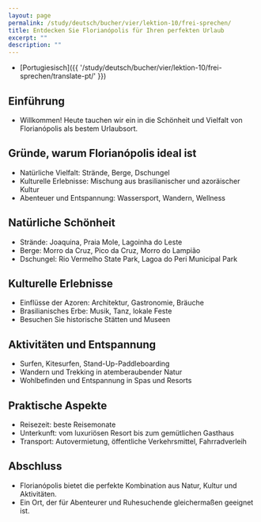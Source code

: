 ```yaml
---
layout: page
permalink: /study/deutsch/bucher/vier/lektion-10/frei-sprechen/
title: Entdecken Sie Florianópolis für Ihren perfekten Urlaub
excerpt: ""
description: ""
---
```


* [Portugiesisch]({{ '/study/deutsch/bucher/vier/lektion-10/frei-sprechen/translate-pt/' }})

## Einführung

* Willkommen! Heute tauchen wir ein in die Schönheit und Vielfalt von Florianópolis als bestem Urlaubsort.

## Gründe, warum Florianópolis ideal ist

* Natürliche Vielfalt: Strände, Berge, Dschungel
* Kulturelle Erlebnisse: Mischung aus brasilianischer und azoräischer Kultur
* Abenteuer und Entspannung: Wassersport, Wandern, Wellness

## Natürliche Schönheit

* Strände: Joaquina, Praia Mole, Lagoinha do Leste
* Berge: Morro da Cruz, Pico da Cruz, Morro do Lampião
* Dschungel: Rio Vermelho State Park, Lagoa do Peri Municipal Park

## Kulturelle Erlebnisse

* Einflüsse der Azoren: Architektur, Gastronomie, Bräuche
* Brasilianisches Erbe: Musik, Tanz, lokale Feste
* Besuchen Sie historische Stätten und Museen

## Aktivitäten und Entspannung

* Surfen, Kitesurfen, Stand-Up-Paddleboarding
* Wandern und Trekking in atemberaubender Natur
* Wohlbefinden und Entspannung in Spas und Resorts

## Praktische Aspekte

* Reisezeit: beste Reisemonate
* Unterkunft: vom luxuriösen Resort bis zum gemütlichen Gasthaus
* Transport: Autovermietung, öffentliche Verkehrsmittel, Fahrradverleih

## Abschluss

* Florianópolis bietet die perfekte Kombination aus Natur, Kultur und Aktivitäten.
* Ein Ort, der für Abenteurer und Ruhesuchende gleichermaßen geeignet ist.
